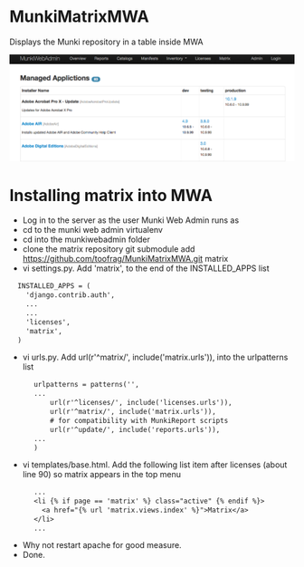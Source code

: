MunkiMatrixMWA
==============

Displays the Munki repository in a table inside MWA

![Matrix Screenshot](./matrix_screenshot.png?raw=true)


Installing matrix into MWA
==========================

* Log in to the server as the user Munki Web Admin runs as
* cd to the munki web admin virtualenv 
* cd into the munkiwebadmin folder
* clone the matrix repository
     git submodule add https://github.com/toofrag/MunkiMatrixMWA.git matrix
* vi settings.py.  Add 'matrix', to the end of the INSTALLED_APPS list
````
  INSTALLED_APPS = (
    'django.contrib.auth',
    ...
    ...
    'licenses',
    'matrix',
  )
````

* vi urls.py. Add url(r'^matrix/', include('matrix.urls')), into the urlpatterns list
````
      urlpatterns = patterns('',
      ...
          url(r'^licenses/', include('licenses.urls')),
          url(r'^matrix/', include('matrix.urls')),
          # for compatibility with MunkiReport scripts
          url(r'^update/', include('reports.urls')),
      ...
      )
````
* vi templates/base.html. Add the following list item after licenses (about line 90) so matrix appears in the top menu
````
      ...       
      <li {% if page == 'matrix' %} class="active" {% endif %}>
        <a href="{% url 'matrix.views.index' %}">Matrix</a>
      </li>
      ...
````
* Why not restart apache for good measure.
* Done.
